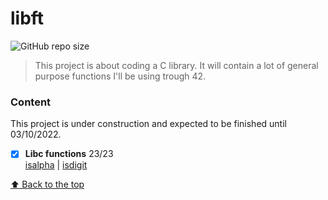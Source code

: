 # libft

<!---Esses são exemplos. Veja https://shields.io para outras pessoas ou para personalizar este conjunto de escudos. Você pode querer incluir dependências, status do projeto e informações de licença aqui--->

![GitHub repo size](https://img.shields.io/github/repo-size/iuricode/README-template?style=for-the-badge)

> This project is about coding a C library.
It will contain a lot of general purpose functions I'll be using trough 42.
### Content
This project is under construction and expected to be finished until 03/10/2022.
- [x] **Libc functions** 23/23<br>
 [isalpha](https://github.com/andrade-adsf/libft/blob/main/ft_isalpha.c)
| [isdigit](https://github.com/andrade-adsf/libft/blob/main/ft_isdigit.c)

[⬆ Back to the top](#libft)<br>
